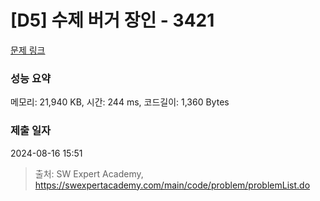 # [D5] 수제 버거 장인 - 3421 

[문제 링크](https://swexpertacademy.com/main/code/problem/problemDetail.do?contestProbId=AWErcQmKy6kDFAXi) 

### 성능 요약

메모리: 21,940 KB, 시간: 244 ms, 코드길이: 1,360 Bytes

### 제출 일자

2024-08-16 15:51



> 출처: SW Expert Academy, https://swexpertacademy.com/main/code/problem/problemList.do